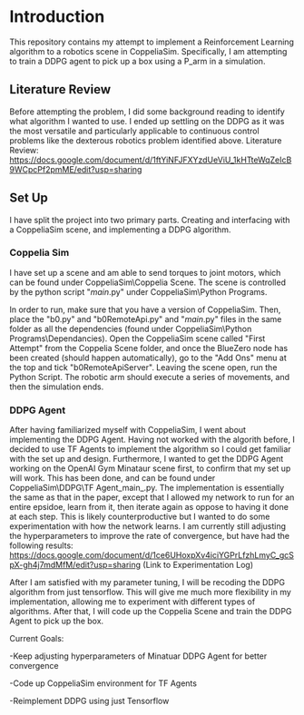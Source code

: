 # Introduction 
This repository contains my attempt to implement a Reinforcement Learning algorithm to a robotics scene in CoppeliaSim. Specifically, I am attempting to train a DDPG agent to pick up a box using a P_arm in a simulation. 
## Literature Review
Before attempting the problem, I did some background reading to identify what algorithm I wanted to use. I ended up settling on the DDPG as it was the most versatile and particularly applicable to continuous control problems like the dexterous robotics problem identified above.
Literature Review:
https://docs.google.com/document/d/1ftYiNFJFXYzdUeViU_1kHTteWqZeIcB9WCpcPf2pmME/edit?usp=sharing

## Set Up
I have split the project into two primary parts. Creating and interfacing with a CoppeliaSim scene, and implementing a DDPG algorithm.

### Coppelia Sim
I have set up a scene and am able to send torques to joint motors, which can be found under CoppeliaSim\Coppelia Scene. The scene is controlled by the python script "_main_.py" under CoppeliaSim\Python Programs. 

In order to run, make sure that you have a version of CoppeliaSim. Then, place the "b0.py" and "b0RemoteApi.py" and "_main_.py" files in the same folder as all the dependencies (found under CoppeliaSim\Python Programs\Dependancies). Open the CoppeliaSim scene called "First Attempt" from the Coppelia Scene folder, and once the BlueZero node has been created (should happen automatically), go to the "Add Ons" menu at the top and tick "b0RemoteApiServer". Leaving the scene open, run the Python Script. The robotic arm should execute a series of movements, and then the simulation ends.

### DDPG Agent
After having familiarized myself with CoppeliaSim, I went about implementing the DDPG Agent. Having not worked with the algorith before, I decided to use TF Agents to implement the algorithm so I could get familiar with the set up and design. Furthermore, I wanted to get the DDPG Agent working on the OpenAI Gym Minataur scene first, to confirm that my set up will work.
This has been done, and can be found under CoppeliaSim\DDPG\TF Agent\_main_.py. The implementation is essentially the same as that in the paper, except that I allowed my network to run for an entire epsidoe, learn from it, then iterate again as oppose to having it done at each step. This is likely counterproductive but I wanted to do some experimentation with how the network learns. I am currently still adjusting the hyperparameters to improve the rate of convergence, but have had the following results:
https://docs.google.com/document/d/1ce6UHoxpXv4iciYGPrLfzhLmyC_gcSpX-gh4j7mdMfM/edit?usp=sharing (Link to Experimentation Log)

After I am satisfied with my parameter tuning, I will be recoding the DDPG algorithm from just tensorflow. This will give me much more flexibility in my implementation, allowing me to experiment with different types of algorithms. After that, I will code up the Coppelia Scene and train the DDPG Agent to pick up the box.


Current Goals:

-Keep adjusting hyperparameters of Minatuar DDPG Agent for better convergence

-Code up CoppeliaSim environment for TF Agents

-Reimplement DDPG using just Tensorflow
